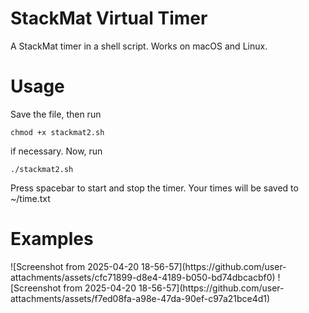 <h1>StackMat Virtual Timer</h1>
A StackMat timer in a shell script. Works on macOS and Linux.
<h1>Usage</h1>
Save the file, then run

```
chmod +x stackmat2.sh
```

if necessary. Now, run

```
./stackmat2.sh
```

Press spacebar to start and stop the timer. Your times will be saved to ~/time.txt
<h1>Examples</h1>
![Screenshot from 2025-04-20 18-56-57](https://github.com/user-attachments/assets/cfc71899-d8e4-4189-b050-bd74dbcacbf0)
![Screenshot from 2025-04-20 18-56-57](https://github.com/user-attachments/assets/f7ed08fa-a98e-47da-90ef-c97a21bce4d1)
